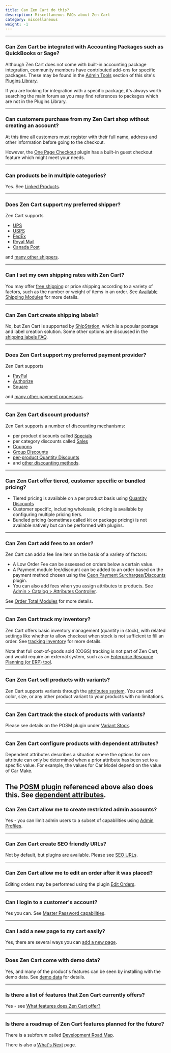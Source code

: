 ```yaml
---
title: Can Zen Cart do this?  
description: Miscellaneous FAQs about Zen Cart
category: miscellaneous
weight: -1
---
```


--- 

### Can Zen Cart be integrated with Accounting Packages such as QuickBooks or Sage?
Although Zen Cart does not come with built-in accounting package integration, community members have contributed add-ons for specific packages. These may be found in the [Admin Tools](https://www.zen-cart.com/downloads.php?do=cat&id=1) section of this site's [Plugins Library](https://www.zen-cart.com/downloads.php).

If you are looking for integration with a specific package, it's always worth searching the main forum as you may find references to packages which are not in the Plugins Library. 

---

### Can customers purchase from my Zen Cart shop without creating an account?

At this time all customers must register with their full name, address and other information before going to the checkout. 

However, the [One Page Checkout](https://www.zen-cart.com/downloads.php?do=file&id=2095) plugin has a built-in guest checkout feature which might meet your needs.

---

### Can products be in multiple categories? 

Yes.  See [Linked Products](/user/products/linked_product/).

---

### Does Zen Cart support my preferred shipper? 

Zen Cart supports 
- [UPS](/user/shipping/ups/)
- [USPS](/user/shipping/usps/) 
- [FedEx](/user/shipping/fedex/)
- [Royal Mail](https://www.zen-cart.com/downloads.php?do=file&id=190)
- [Canada Post](https://www.zen-cart.com/downloads.php?do=file&id=4) 

and [many other shippers](/user/shipping/). 

---

### Can I set my own shipping rates with Zen Cart? 

You may offer [free shipping](/user/shipping/free_shipping/) or price shipping according to a variety of factors, such as the number or weight of items in an order.  See [Available Shipping Modules](/user/shipping/shipping/#available-shipping-modules) for more details.

---
### Can Zen Cart create shipping labels? 

No, but Zen Cart is supported by [ShipStation](https://www.shipstation.com), which is a popular postage and label creation solution.  Some other options are discussed in the [shipping labels FAQ](/user/shipping/labels/).

---

### Does Zen Cart support my preferred payment provider? 
Zen Cart supports 
- [PayPal](/user/payment/paypal_overview/) 
- [Authorize](/user/payment/authorizenet_aim/) 
- [Square](/user/payment/square/) 

and [many other payment processors](/user/payment/). 

---
### Can Zen Cart discount products?

Zen Cart supports a number of discounting mechanisms: 

- per product discounts called [Specials](/user/admin_pages/catalog/specials/)
- per category discounts called [Sales](/user/admin_pages/catalog/salemaker/)
- [Coupons](/user/order_total/coupons/)
- [Group Discounts](/user/order_total/group_pricing/)
- [per-product Quantity Discounts](/user/products/quantity_discounts/) 
- and [other discounting methods](/user/order_total/). 

---
### Can Zen Cart offer tiered, customer specific or bundled pricing? 

- Tiered pricing is available on a per product basis using [Quantity Discounts](/user/products/quantity_discounts/) 
- Customer specific, including wholesale, pricing is available by configuring multiple pricing tiers.
- Bundled pricing (sometimes called kit or package pricing) is not available natively but can be performed with plugins.

---

### Can Zen Cart add fees to an order? 

Zen Cart can add a fee line item on the basis of a variety of factors:

- A Low Order Fee can be assessed on orders below a certain value. 
- A Payment module fee/discount can be added to an order based on the payment method chosen using the [Ceon Payment Surcharges/Discounts](https://www.zen-cart.com/downloads.php?do=file&id=1279) plugin. 
- You can also add fees when you assign attributes to products.  See [Admin > Catalog > Attributes Controller](/user/admin_pages/catalog/attributes_controller/). 

See [Order Total Modules](/user/order_total/order_total/) for more details. 

---
### Can Zen Cart track my inventory? 

Zen Cart offers basic inventory management (quantity in stock), with related settings like whether to allow checkout when stock is not sufficient to fill an order.  See [tracking inventory](/user/running/stock/) for more details.

Note that full cost-of-goods sold (COGS) tracking is not part of Zen  Cart, and would require an external system, such as an [Enterprise Resource Planning (or ERP) tool](/user/running/erp/). 

---
### Can Zen Cart sell products with variants? 
Zen Cart supports variants through the [attributes system](/user/products/attributes/).  You can add
color, size, or any other product variant to your products with no limitations.

---

### Can Zen Cart track the stock of products with variants? 

Please see details on the POSM plugin under [Variant Stock](/user/running/posm/).

---

### Can Zen Cart configure products with dependent attributes? 

Dependent attributes describes a situation where the options for one attribute can only be determined when a prior attribute has been set to a specific value.  For example, the values for Car Model depend on the value of Car Make.

The [POSM plugin](/user/running/posm/) referenced above also does this. 
See [dependent attributes](/user/running/posm/#dependent-attributes).
---

### Can Zen Cart allow me to create restricted admin accounts? 
Yes - you can limit admin users to a subset of capabilities using
[Admin Profiles](/user/admin_pages/admins/admin_profiles/). 

---

### Can Zen Cart create SEO friendly URLs? 
Not by default, but plugins are available.  Please see [SEO URLs](/user/seo/other_topics/#seo-urls).

--- 
### Can Zen Cart allow me to edit an order after it was placed? 
Editing orders may be performed using the plugin 
[Edit Orders](/user/orders/edit_orders).

---

### Can I login to a customer's account? 
Yes you can.  See [Master Password capabilities](/user/admin/master_password/). 

---

### Can I add a new page to my cart easily? 

Yes, there are several ways you can [add a new page](/user/customizing/add_pages/). 

--- 
### Does Zen Cart come with demo data? 

Yes, and many of the product's features can be seen by installing with the demo data.  See [demo data](/user/first_steps/demo_data/) for details. 

--- 
<!-- please keep these final questions at the end --> 
### Is there a list of features that Zen Cart currently offers? 
Yes - see [What features does Zen Cart offer?](/user/about_us/features/)

--- 

### Is there a roadmap of Zen Cart features planned for the future? 
There is a subforum called [Development Road Map](https://www.zen-cart.com/forumdisplay.php?4-Development-Road-Map).

There is also a [What's Next](/release/whatsnext/) page.

